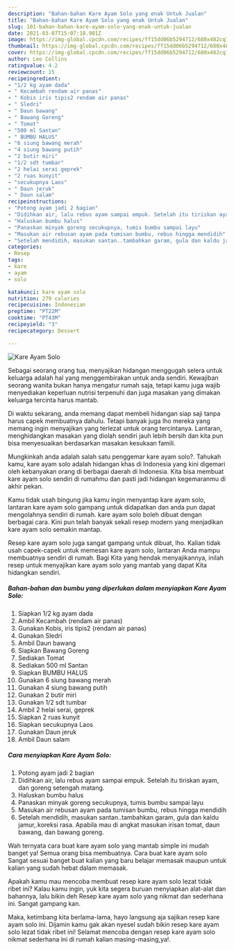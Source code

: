 ```yaml
---
description: "Bahan-bahan Kare Ayam Solo yang enak Untuk Jualan"
title: "Bahan-bahan Kare Ayam Solo yang enak Untuk Jualan"
slug: 101-bahan-bahan-kare-ayam-solo-yang-enak-untuk-jualan
date: 2021-03-07T15:07:18.901Z
image: https://img-global.cpcdn.com/recipes/ff15dd06b5294712/680x482cq70/kare-ayam-solo-foto-resep-utama.jpg
thumbnail: https://img-global.cpcdn.com/recipes/ff15dd06b5294712/680x482cq70/kare-ayam-solo-foto-resep-utama.jpg
cover: https://img-global.cpcdn.com/recipes/ff15dd06b5294712/680x482cq70/kare-ayam-solo-foto-resep-utama.jpg
author: Leo Collins
ratingvalue: 4.2
reviewcount: 15
recipeingredient:
- "1/2 kg ayam dada"
- " Kecambah rendam air panas"
- " Kobis iris tipis2 rendam air panas"
- " Sledri"
- " Daun bawang"
- " Bawang Goreng"
- " Tomat"
- "500 ml Santan"
- " BUMBU HALUS"
- "6 siung bawang merah"
- "4 siung bawang putih"
- "2 butir miri"
- "1/2 sdt tumbar"
- "2 helai serai geprek"
- "2 ruas kunyit"
- "secukupnya Laos"
- " Daun jeruk"
- " Daun salam"
recipeinstructions:
- "Potong ayam jadi 2 bagian"
- "Didihkan air, lalu rebus ayam sampai empuk. Setelah itu tiriskan ayam, dan goreng setengah matang."
- "Haluskan bumbu halus"
- "Panaskan minyak goreng secukupnya, tumis bumbu sampai layu"
- "Masukan air rebusan ayam pada tumisan bumbu, rebus hingga mendidih"
- "Setelah mendidih, masukan santan..tambahkan garam, gula dan kaldu jamur,.koreksi rasa. Apabila mau di angkat masukan irisan tomat, daun bawang, dan bawang goreng."
categories:
- Resep
tags:
- kare
- ayam
- solo

katakunci: kare ayam solo 
nutrition: 279 calories
recipecuisine: Indonesian
preptime: "PT22M"
cooktime: "PT43M"
recipeyield: "3"
recipecategory: Dessert

---
```



![Kare Ayam Solo](https://img-global.cpcdn.com/recipes/ff15dd06b5294712/680x482cq70/kare-ayam-solo-foto-resep-utama.jpg)

Sebagai seorang orang tua, menyajikan hidangan menggugah selera untuk keluarga adalah hal yang menggembirakan untuk anda sendiri. Kewajiban seorang  wanita bukan hanya mengatur rumah saja, tetapi kamu juga wajib menyediakan keperluan nutrisi terpenuhi dan juga masakan yang dimakan keluarga tercinta harus mantab.

Di waktu  sekarang, anda memang dapat membeli hidangan siap saji tanpa harus capek membuatnya dahulu. Tetapi banyak juga lho mereka yang memang ingin menyajikan yang terlezat untuk orang tercintanya. Lantaran, menghidangkan masakan yang diolah sendiri jauh lebih bersih dan kita pun bisa menyesuaikan berdasarkan masakan kesukaan famili. 



Mungkinkah anda adalah salah satu penggemar kare ayam solo?. Tahukah kamu, kare ayam solo adalah hidangan khas di Indonesia yang kini digemari oleh kebanyakan orang di berbagai daerah di Indonesia. Kita bisa membuat kare ayam solo sendiri di rumahmu dan pasti jadi hidangan kegemaranmu di akhir pekan.

Kamu tidak usah bingung jika kamu ingin menyantap kare ayam solo, lantaran kare ayam solo gampang untuk didapatkan dan anda pun dapat mengolahnya sendiri di rumah. kare ayam solo boleh dibuat dengan berbagai cara. Kini pun telah banyak sekali resep modern yang menjadikan kare ayam solo semakin mantap.

Resep kare ayam solo juga sangat gampang untuk dibuat, lho. Kalian tidak usah capek-capek untuk memesan kare ayam solo, lantaran Anda mampu membuatnya sendiri di rumah. Bagi Kita yang hendak menyajikannya, inilah resep untuk menyajikan kare ayam solo yang mantab yang dapat Kita hidangkan sendiri.

<!--inarticleads1-->

##### Bahan-bahan dan bumbu yang diperlukan dalam menyiapkan Kare Ayam Solo:

1. Siapkan 1/2 kg ayam dada
1. Ambil  Kecambah (rendam air panas)
1. Gunakan  Kobis, iris tipis2 (rendam air panas)
1. Gunakan  Sledri
1. Ambil  Daun bawang
1. Siapkan  Bawang Goreng
1. Sediakan  Tomat
1. Sediakan 500 ml Santan
1. Siapkan  BUMBU HALUS
1. Gunakan 6 siung bawang merah
1. Gunakan 4 siung bawang putih
1. Gunakan 2 butir miri
1. Gunakan 1/2 sdt tumbar
1. Ambil 2 helai serai, geprek
1. Siapkan 2 ruas kunyit
1. Siapkan secukupnya Laos
1. Gunakan  Daun jeruk
1. Ambil  Daun salam




<!--inarticleads2-->

##### Cara menyiapkan Kare Ayam Solo:

1. Potong ayam jadi 2 bagian
1. Didihkan air, lalu rebus ayam sampai empuk. Setelah itu tiriskan ayam, dan goreng setengah matang.
1. Haluskan bumbu halus
1. Panaskan minyak goreng secukupnya, tumis bumbu sampai layu
1. Masukan air rebusan ayam pada tumisan bumbu, rebus hingga mendidih
1. Setelah mendidih, masukan santan..tambahkan garam, gula dan kaldu jamur,.koreksi rasa. Apabila mau di angkat masukan irisan tomat, daun bawang, dan bawang goreng.




Wah ternyata cara buat kare ayam solo yang mantab simple ini mudah banget ya! Semua orang bisa membuatnya. Cara buat kare ayam solo Sangat sesuai banget buat kalian yang baru belajar memasak maupun untuk kalian yang sudah hebat dalam memasak.

Apakah kamu mau mencoba membuat resep kare ayam solo lezat tidak ribet ini? Kalau kamu ingin, yuk kita segera buruan menyiapkan alat-alat dan bahannya, lalu bikin deh Resep kare ayam solo yang nikmat dan sederhana ini. Sangat gampang kan. 

Maka, ketimbang kita berlama-lama, hayo langsung aja sajikan resep kare ayam solo ini. Dijamin kamu gak akan nyesel sudah bikin resep kare ayam solo lezat tidak ribet ini! Selamat mencoba dengan resep kare ayam solo nikmat sederhana ini di rumah kalian masing-masing,ya!.


